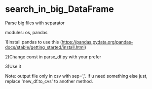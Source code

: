 # search_in_big_DataFrame
Parse big files with separator


modules: os, pandas


1)Install pandas to use this (https://pandas.pydata.org/pandas-docs/stable/getting_started/install.html)

2)Change const in parse_df.py with your prefer

3)Use it


Note: output file only in csv with sep=','. If u need something else just, replace 'new_df.to_cvs' to another method.
